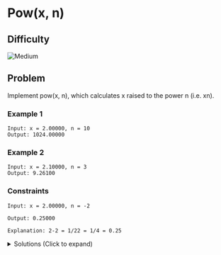 # Pow(x, n)

## Difficulty

![Medium](https://img.shields.io/badge/medium-ef6c00?style=for-the-badge&logoColor=white)

## Problem

Implement pow(x, n), which calculates x raised to the power n (i.e. xn).

### Example 1

```
Input: x = 2.00000, n = 10
Output: 1024.00000
```

### Example 2

```
Input: x = 2.10000, n = 3
Output: 9.26100
```

### Constraints

`Input: x = 2.00000, n = -2`

`Output: 0.25000`

`Explanation: 2-2 = 1/22 = 1/4 = 0.25`

<details>
  <summary>Solutions (Click to expand)</summary>

### Explanation

#### Recursion

If we can reduce our problem into a simpler one, say find the result of `pow(x, 1)` or `pow(x,0)` where we can find the result by returning `x` or `1`, then we need to solve a way to reduce `n` to a base case where `pow(x, n)` is equivalent to `pow(y, 1)`.

If we know that the result of `pow` is the result of multiplying `x` with itself `n - 1` times then we can reduce `n` by halving it and doubling `x` and still get the same result

```
pow(2, 4)

2 * 2 * 2 * 2

pow(4, 2)

(2 * 2) * (2 * 2)

pow(16, 1)

(2 * 2 * 2 * 2)
```

Though this method only works with an even `n`. An odd `n` cannot be evenly be divided into `2` so if we want to reduce an odd `n` we would need to do `pow(x * x, n / 2) * x` where the extra `x` is the left over `n`.

```
pow(2, 5)

2 * 2 * 2 * 2 *2

pow(4, 2) * 2

(2 * 2) * (2 * 2) * 2

pow(16, 1) * 2
```

For a negative `n`, we can move the numerator, `x`, to the denominator, `1 / x` and convert `n` to positive.

```
pow(2, -4)

pow(1/2, 4)

1/2 * 1/2 * 1/2 * 1/2

pow(1/4, 2)

(1/2 * 1/2) * (1/2 * 1/2)

pow(1/8, 1)

(1/2 * 1/2 * 1/2 * 1/2)
```

`n = -2,147,483,648` is the one edge we need special operations for. Since `n` here is negative we would convert it to a positive. But since `2,147,483,648` is greater than the max integer it would cause an overflow and revert the number back to -2,147,483,648. causing infinite recursion. We can fix this by dividing `n` and doubling `x` ahead of time before converting it to a positive

Time: `O(log n)` Where `n` is `n`

Space: `O(log n)` Counting the call stack as memory

- [JavaScript](./powx-n.js)
- [TypeScript](./powx-n.ts)
- [Java](./powx-n.java)
- [Go](./powx-n.go)

</details>
